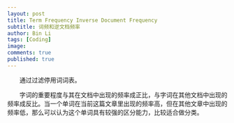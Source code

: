 ```yaml
---
layout: post
title: Term Frequency Inverse Document Frequency
subtitle: 词频和逆文档频率
author: Bin Li
tags: [Coding]
image: 
comments: true
published: true
---
```


　　通过过滤停用词词表。

　　字词的重要程度与其在文档中出现的频率成正比，与字词在其他文档中出现的频率成反比。当一个单词在当前这篇文章里出现的频率高，但在其他文章中出现的频率低，那么可以认为这个单词具有较强的区分能力，比较适合做分类。
